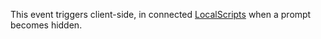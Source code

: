 This event triggers client-side, in connected [LocalScripts](https://developer.roblox.com/en-us/api-reference/class/LocalScript) when a prompt becomes hidden.